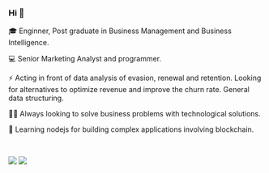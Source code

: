 <!-- <img src="https://avatars.githubusercontent.com/u/62489393?s=400&u=6eb619abab51cb039f43c096956fab66cc625544&v=4"> -->

### Hi 👋
 🎓 Enginner, Post graduate in Business Management and Business Intelligence.
 
 💻 Senior Marketing Analyst and programmer.

 ⚡ Acting in front of data analysis of evasion, renewal and retention. Looking for alternatives to optimize revenue and improve the churn rate. General data structuring.
    
 👨‍💻 Always looking to solve business problems with technological solutions.
   
 🔬 Learning nodejs for building complex applications involving blockchain. 

<br>

<!--[<img src="https://img.shields.io/badge/medium-%2312100E.svg?&style=for-the-badge&logo=medium&logoColor=white" />](https://medium.com/@joaomaniaudet)  -->
[<img src="https://img.shields.io/badge/linkedin-%230077B5.svg?&style=for-the-badge&logo=linkedin&logoColor=white" />](https://br.linkedin.com/in/joao-mauricio-maniaudet-megale) [<img src = "https://img.shields.io/badge/instagram-%23E4405F.svg?&style=for-the-badge&logo=instagram&logoColor=white">](https://www.instagram.com/joaomaniaudet/) 

<br>






 

 














